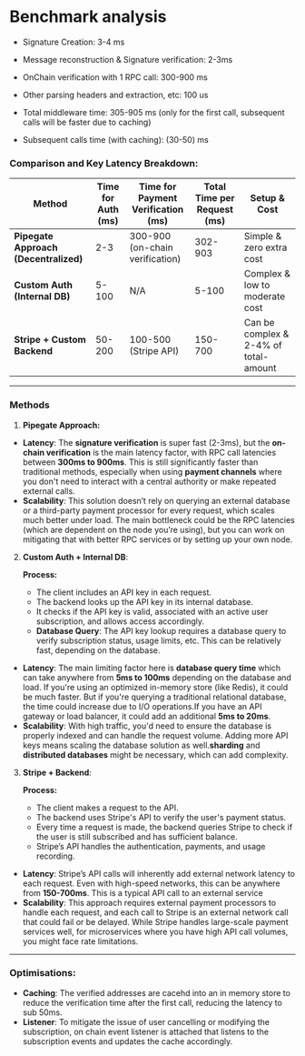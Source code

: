 # Benchmark analysis

- Signature Creation: 3-4 ms
- Message reconstruction & Signature verification: 2-3ms
- OnChain verification with 1 RPC call: 300-900 ms
- Other parsing headers and extraction, etc: 100 us

- Total middleware time: 305-905 ms (only for the first call, subsequent calls will be faster due to caching)
- Subsequent calls time (with caching): (30-50) ms

### **Comparison and Key Latency Breakdown:**

| **Method**                            | **Time for Auth (ms)** | **Time for Payment Verification (ms)** | **Total Time per Request (ms)** | **Setup & Cost**                      |
| ------------------------------------- | ---------------------- | -------------------------------------- | ------------------------------- | ------------------------------------- |
| **Pipegate Approach (Decentralized)** | 2-3                    | 300-900 (on-chain verification)        | 302-903                         | Simple & zero extra cost              |
| **Custom Auth (Internal DB)**         | 5-100                  | N/A                                    | 5-100                           | Complex & low to moderate cost        |
| **Stripe + Custom Backend**           | 50-200                 | 100-500 (Stripe API)                   | 150-700                         | Can be complex & 2-4% of total-amount |

---

### **Methods**

1. **Pipegate Approach:**

- **Latency**: The **signature verification** is super fast (2-3ms), but the **on-chain verification** is the main latency factor, with RPC call latencies between **300ms to 900ms**. This is still significantly faster than traditional methods, especially when using **payment channels** where you don't need to interact with a central authority or make repeated external calls.
- **Scalability**: This solution doesn’t rely on querying an external database or a third-party payment processor for every request, which scales much better under load. The main bottleneck could be the RPC latencies (which are dependent on the node you’re using), but you can work on mitigating that with better RPC services or by setting up your own node.

2. **Custom Auth + Internal DB**:

   **Process:**

   - The client includes an API key in each request.
   - The backend looks up the API key in its internal database.
   - It checks if the API key is valid, associated with an active user subscription, and allows access accordingly.
   - **Database Query**: The API key lookup requires a database query to verify subscription status, usage limits, etc. This can be relatively fast, depending on the database.

- **Latency**: The main limiting factor here is **database query time** which can take anywhere from **5ms to 100ms** depending on the database and load. If you're using an optimized in-memory store (like Redis), it could be much faster. But if you're querying a traditional relational database, the time could increase due to I/O operations.If you have an API gateway or load balancer, it could add an additional **5ms to 20ms**.
- **Scalability**: With high traffic, you'd need to ensure the database is properly indexed and can handle the request volume. Adding more API keys means scaling the database solution as well.**sharding** and **distributed databases** might be necessary, which can add complexity.

3. **Stripe + Backend**:

   **Process:**

   - The client makes a request to the API.
   - The backend uses Stripe's API to verify the user's payment status.
   - Every time a request is made, the backend queries Stripe to check if the user is still subscribed and has sufficient balance.
   - Stripe’s API handles the authentication, payments, and usage recording.

- **Latency**: Stripe’s API calls will inherently add external network latency to each request. Even with high-speed networks, this can be anywhere from **150-700ms**. This is a typical API call to an external service
- **Scalability**: This approach requires external payment processors to handle each request, and each call to Stripe is an external network call that could fail or be delayed. While Stripe handles large-scale payment services well, for microservices where you have high API call volumes, you might face rate limitations.

---

### **Optimisations:**

- **Caching**: The verified addresses are cacehd into an in memory store to reduce the verification time after the first call, reducing the latency to sub 50ms.
- **Listener**: To mitigate the issue of user cancelling or modifying the subscription, on chain event listener is attached that listens to the subscription events and updates the cache accordingly.
